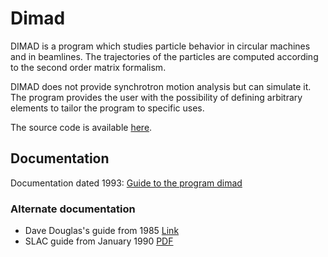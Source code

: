 # Dimad

DIMAD is a program which studies particle behavior in circular machines and in beamlines. The trajectories of the particles are computed according to the second order matrix formalism.

DIMAD does not provide synchrotron motion analysis but can simulate it. The program provides the user with the possibility of defining arbitrary elements to tailor the program to specific uses.

The source code is available [here](https://github.com/dimad-org/dimad/).

## Documentation

Documentation dated 1993: [Guide to the program dimad](https://dimad-org.github.io/docs/)

### Alternate documentation

- Dave Douglas's guide from 1985 [Link](https://dimad-org.github.io/docs/douglas-dimad-guide-may-1985.html)
- SLAC guide from January 1990 [PDF](https://github.com/dimad-org/docs/blob/main/guide-slac-285-jan-1990.pdf)
